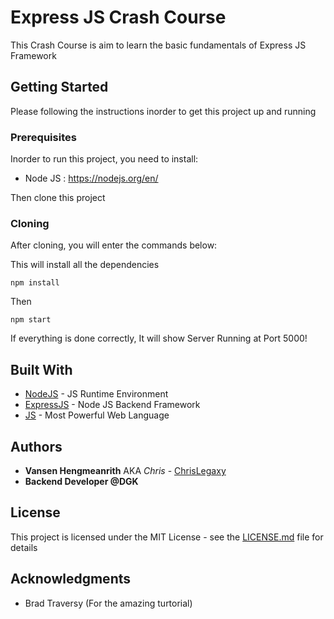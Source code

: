 # Express JS Crash Course

This Crash Course is aim to learn the basic fundamentals of Express JS Framework

## Getting Started

Please following the instructions inorder to get this project up and running

### Prerequisites

Inorder to run this project, you need to install:

* Node JS : https://nodejs.org/en/

Then clone this project

### Cloning

After cloning, you will enter the commands below:

This will install all the dependencies

```
npm install
```

Then

```
npm start
```

If everything is done correctly, It will show Server Running at Port 5000!

## Built With

* [NodeJS](https://nodejs.org/en/) - JS Runtime Environment
* [ExpressJS](https://expressjs.com/) - Node JS Backend Framework
* [JS](https://www.javascript.com/) - Most Powerful Web Language

## Authors

* **Vansen Hengmeanrith** AKA *Chris* - [ChrisLegaxy](https://github.com/ChrisLegaxy)
* **Backend Developer @DGK**

## License

This project is licensed under the MIT License - see the [LICENSE.md](LICENSE.md) file for details

## Acknowledgments

* Brad Traversy (For the amazing turtorial)
